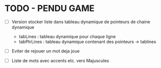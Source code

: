 # TODO - PENDU GAME

- [ ] Version stocker liste dans tableau dynamique de pointeurs de chaine dynamique

    - tabLines : tableau dynamique pour chaque ligne
    - tabPtrLines : tableau dynamique contenant des pointeurs -> tablines

- [ ] Eviter de rejouer un mot deja joue
- [ ] Liste de mots avec accents etc. vers Majuscules